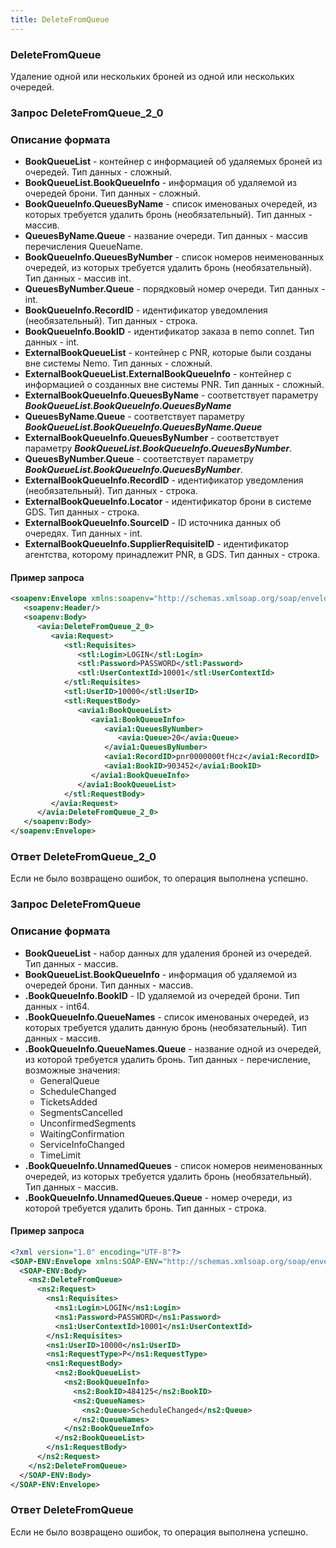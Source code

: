```yaml
---
title: DeleteFromQueue
---
```


### DeleteFromQueue 
Удаление одной или нескольких броней из одной или нескольких очередей.

### Запрос DeleteFromQueue_2_0
### Описание формата
- **BookQueueList** - контейнер с информацией об удаляемых броней из очередей. Тип данных - сложный. 
- **BookQueueList.BookQueueInfo** -  информация об удаляемой из очередей брони. Тип данных - сложный. 
- **BookQueueInfo.QueuesByName** - список именованых очередей, из которых требуется удалить бронь (необязательный).  Тип данных - массив.
- **QueuesByName.Queue** - название очереди. Тип данных - массив перечисления QueueName.
- **BookQueueInfo.QueuesByNumber** - список номеров неименованных очередей, из которых требуется удалить бронь (необязательный). Тип данных  - массив int.
- **QueuesByNumber.Queue** - порядковый номер очереди. Тип данных - int.
- **BookQueueInfo.RecordID** - идентификатор уведомления (необязательный). Тип данных - строка.
- **BookQueueInfo.BookID** - идентификатор заказа в nemo connet. Тип данных - int. 
- **ExternalBookQueueList** - контейнер с PNR, которые были созданы вне системы Nemo. Тип данных - сложный. 
- **ExternalBookQueueList.ExternalBookQueueInfo** - контейнер с информацией о созданных вне системы PNR. Тип данных - сложный. 
- **ExternalBookQueueInfo.QueuesByName** - соответствует параметру _**BookQueueList.BookQueueInfo.QueuesByName**_
- **QueuesByName.Queue** - соответствует параметру _**BookQueueList.BookQueueInfo.QueuesByName.Queue**_
- **ExternalBookQueueInfo.QueuesByNumber** - соответствует параметру _**BookQueueList.BookQueueInfo.QueuesByNumber**_.
- **QueuesByNumber.Queue** - соответствует параметру _**BookQueueList.BookQueueInfo.QueuesByNumber**_.
- **ExternalBookQueueInfo.RecordID** - идентификатор уведомления (необязательный). Тип данных - строка.
- **ExternalBookQueueInfo.Locator** - идентификатор брони в системе GDS. Тип данных - строка.
- **ExternalBookQueueInfo.SourceID** - ID источника данных об очередях. Тип данных - int. 
- **ExternalBookQueueInfo.SupplierRequisiteID** - идентификатор агентства, которому принадлежит PNR, в GDS. Тип данных - строка.

#### Пример запроса

```xml
<soapenv:Envelope xmlns:soapenv="http://schemas.xmlsoap.org/soap/envelope/" xmlns:avia="http://nemo-ibe.com/Avia" xmlns:stl="http://nemo-ibe.com/STL" xmlns:avia1="http://nemo.travel/Avia">
   <soapenv:Header/>
   <soapenv:Body>
      <avia:DeleteFromQueue_2_0>
         <avia:Request>
            <stl:Requisites>
               <stl:Login>LOGIN</stl:Login>
               <stl:Password>PASSWORD</stl:Password>
               <stl:UserContextId>10001</stl:UserContextId>
            </stl:Requisites>
            <stl:UserID>10000</stl:UserID>
            <stl:RequestBody>
               <avia1:BookQueueList>
                  <avia1:BookQueueInfo>
                     <avia1:QueuesByNumber>
                        <avia:Queue>20</avia:Queue>
                     </avia1:QueuesByNumber>
                     <avia1:RecordID>pnr0000000tfHcz</avia1:RecordID>
                     <avia1:BookID>903452</avia1:BookID>
                  </avia1:BookQueueInfo>
               </avia1:BookQueueList>
            </stl:RequestBody>
         </avia:Request>
      </avia:DeleteFromQueue_2_0>
   </soapenv:Body>
</soapenv:Envelope>
```
### Ответ DeleteFromQueue_2_0
Если не было возвращено ошибок, то операция выполнена успешно.  

### Запрос DeleteFromQueue
### Описание формата
- **BookQueueList** - набор данных для удаления броней из очередей. Тип данных - массив. 
- **BookQueueList.BookQueueInfo** - информация об удаляемой из очередей брони. Тип данных - массив. 
- **.BookQueueInfo.BookID** - ID удаляемой из очередей брони. Тип данных - int64. 
- **.BookQueueInfo.QueueNames** - список именованых очередей, из которых требуется удалить данную бронь (необязательный). Тип данных - массив. 
- **.BookQueueInfo.QueueNames.Queue** - название одной из очередей, из которой требуется удалить бронь. Тип данных - перечисление, возможные значения: 
	* GeneralQueue  
	* ScheduleChanged
	*  TicketsAdded  
	*  SegmentsCancelled 
	*  UnconfirmedSegments 
	*  WaitingConfirmation 
	*  ServiceInfoChanged  
	*  TimeLimit  
- **.BookQueueInfo.UnnamedQueues** - список номеров неименованных очередей, из которых требуется удалить бронь (необязательный). Тип данных - массив. 
- **.BookQueueInfo.UnnamedQueues.Queue** - номер очереди, из которой требуется удалить бронь. Тип данных - строка.

#### Пример запроса
```xml
<?xml version="1.0" encoding="UTF-8"?>
<SOAP-ENV:Envelope xmlns:SOAP-ENV="http://schemas.xmlsoap.org/soap/envelope/" xmlns:ns1="http://nemo-ibe.com/STL" xmlns:ns2="http://nemo-ibe.com/Avia">
  <SOAP-ENV:Body>
    <ns2:DeleteFromQueue>
      <ns2:Request>
        <ns1:Requisites>
          <ns1:Login>LOGIN</ns1:Login>
          <ns1:Password>PASSWORD</ns1:Password>
          <ns1:UserContextId>10001</ns1:UserContextId>
        </ns1:Requisites>
        <ns1:UserID>10000</ns1:UserID>
        <ns1:RequestType>P</ns1:RequestType>
        <ns1:RequestBody>
          <ns2:BookQueueList>
            <ns2:BookQueueInfo>
              <ns2:BookID>484125</ns2:BookID>
              <ns2:QueueNames>
                <ns2:Queue>ScheduleChanged</ns2:Queue>
              </ns2:QueueNames>
            </ns2:BookQueueInfo>
          </ns2:BookQueueList>
        </ns1:RequestBody>
      </ns2:Request>
    </ns2:DeleteFromQueue>
  </SOAP-ENV:Body>
</SOAP-ENV:Envelope>
```

### Ответ DeleteFromQueue
Если не было возвращено ошибок, то операция выполнена успешно.